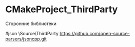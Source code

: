 # CMakeProject_ThirdParty
Сторонние библиотеки

#json
\Source\ThirdParty
https://github.com/open-source-parsers/jsoncpp.git


